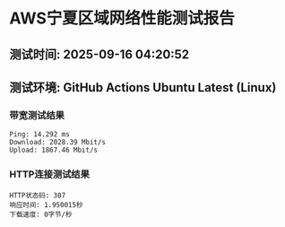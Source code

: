 # AWS宁夏区域网络性能测试报告
## 测试时间: 2025-09-16 04:20:52
## 测试环境: GitHub Actions Ubuntu Latest (Linux)

### 带宽测试结果
```
Ping: 14.292 ms
Download: 2028.39 Mbit/s
Upload: 1867.46 Mbit/s
```

### HTTP连接测试结果
```
HTTP状态码: 307
响应时间: 1.950015秒
下载速度: 0字节/秒
```


